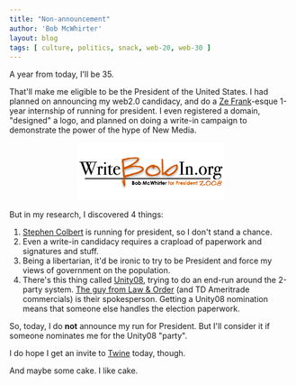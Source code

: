 ```yaml
---
title: "Non-announcement"
author: 'Bob McWhirter'
layout: blog
tags: [ culture, politics, snack, web-20, web-30 ]
---
```

A year from today, I'll be 35.

That'll make me eligible to be the President of the United States.  I had planned on announcing my web2.0 candidacy, and do a <a href="http://www.zefrank.com/thewiki/Main_Page" title="Ze Frank wiki">Ze Frank</a>-esque 1-year internship of running for president.  I even registered a domain, "designed" a logo, and planned on doing a write-in campaign to demonstrate the power of the hype of New Media.
<p align="center">
  <img src="/blog/assets/writebobin-logo.png" height="102" width="262"/>
</p>
But in my research, I discovered 4 things:
<ol>
	<li><a href="http://www.indecision2008.com/blog.jhtml?c=v&amp;m=90881" title="Something about Colbert">Stephen Colbert</a> is running for president, so I don't stand a chance.</li>
	<li>Even a write-in candidacy requires a crapload of paperwork and signatures and stuff.</li>
	<li>Being a libertarian, it'd be ironic to try to be President and force my views of government on the population.</li>
	<li>There's this thing called <a href="http://unity08.org/" title="Unity08">Unity08</a>, trying to do an end-run around the 2-party system.  <a href="http://en.wikipedia.org/wiki/Sam_Waterston" title="Sam Waterston">The guy from Law &amp; Order</a> (and TD Ameritrade commercials) is their spokesperson.  Getting a Unity08 nomination means that someone else handles the election paperwork.</li>
</ol>
So, today, I do <strong>not</strong> announce my run for President.  But I'll consider it if someone nominates me for the Unity08 "party".

I do hope I get an invite to <a href="http://www.twine.com/" title="Twine">Twine</a> today, though.

And maybe some cake.  I like cake.
